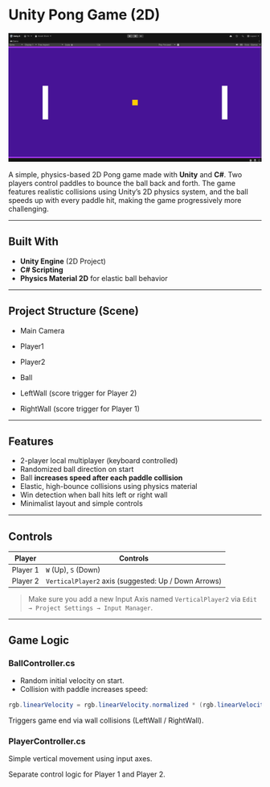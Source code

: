 # Unity Pong Game (2D)

![Unity Pong Screenshot](./unity_pong.png)

A simple, physics-based 2D Pong game made with **Unity** and **C#**. Two players control paddles to bounce the ball back and forth. The game features realistic collisions using Unity’s 2D physics system, and the ball speeds up with every paddle hit, making the game progressively more challenging.

---

## Built With

- **Unity Engine** (2D Project)
- **C# Scripting**
- **Physics Material 2D** for elastic ball behavior

---

## Project Structure (Scene)

- Main Camera

- Player1

- Player2

- Ball

- LeftWall (score trigger for Player 2)

- RightWall (score trigger for Player 1)


---

## Features

- 2-player local multiplayer (keyboard controlled)
- Randomized ball direction on start
- Ball **increases speed after each paddle collision**
- Elastic, high-bounce collisions using physics material
- Win detection when ball hits left or right wall
- Minimalist layout and simple controls

---

## Controls

| Player | Controls |
|--------|----------|
| Player 1 | `W` (Up), `S` (Down) |
| Player 2 | `VerticalPlayer2` axis (suggested: Up / Down Arrows) |

> Make sure you add a new Input Axis named `VerticalPlayer2` via `Edit → Project Settings → Input Manager`.

---

## Game Logic

### BallController.cs
- Random initial velocity on start.
- Collision with paddle increases speed:
```csharp
rgb.linearVelocity = rgb.linearVelocity.normalized * (rgb.linearVelocity.magnitude + speedIncreaseRate);
```

Triggers game end via wall collisions (LeftWall / RightWall).


### PlayerController.cs

Simple vertical movement using input axes.

Separate control logic for Player 1 and Player 2.


